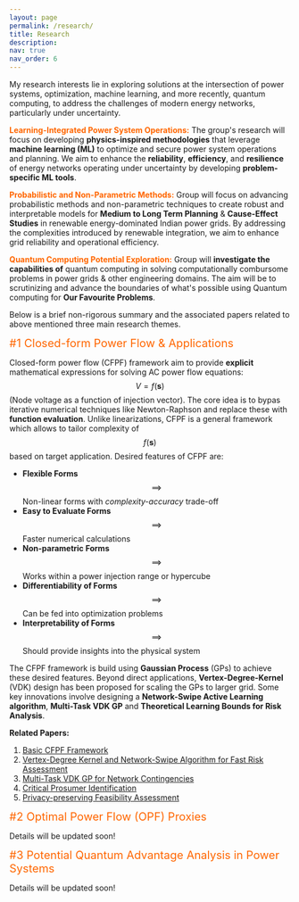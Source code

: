 ```yaml
---
layout: page
permalink: /research/
title: Research
description: 
nav: true
nav_order: 6
---
```



<!-- <span style="color: #ff6600; font-size: 24px;">Selected Research Works</span> -->
My research interests lie in exploring solutions at the intersection of power systems, optimization, machine learning, and more recently, quantum computing, to address the challenges of modern energy networks, particularly under uncertainty. 

**<span style="color: #ff6600;">Learning-Integrated Power System Operations:</span>** The group's research will focus on developing **physics-inspired methodologies** that leverage **machine learning (ML)** to optimize and secure power system operations and planning. We aim to enhance the **reliability**, **efficiency**, and **resilience** of energy networks operating under uncertainty by developing **problem-specific ML tools**. 


**<span style="color: #ff6600;">Probabilistic and Non-Parametric Methods:</span>** Group will focus on advancing probabilistic methods and non-parametric techniques to create robust and interpretable models for **Medium to Long Term Planning** & **Cause-Effect Studies** in renewable energy-dominated Indian power grids. By addressing the complexities introduced by renewable integration, we aim to enhance grid reliability and operational efficiency.


**<span style="color: #ff6600;">Quantum Computing Potential Exploration:</span>** Group will **investigate the capabilities of** quantum computing in solving computationally combursome problems in power grids & other engineering domains. The aim will be to scrutinizing and advance the boundaries of what's possible using Quantum computing for **Our Favourite Problems**.



Below is a brief non-rigorous summary and the associated papers related to above mentioned three main research themes.


<span style="color: #ff6600; font-size: 20px;">#1 Closed-form Power Flow & Applications</span>

Closed-form power flow (CFPF) framework aim to provide **explicit** mathematical expressions for solving AC power flow equations: $$V = f(\mathbf{s})$$ (Node voltage as a function of injection vector). The core idea is to bypas iterative numerical techniques like Newton-Raphson and replace these with **function evaluation**. Unlike linearizations, CFPF is a general framework which allows to tailor complexity of $$f(\mathbf{s})$$ based on target application. Desired features of CFPF are:

- **Flexible Forms** $$\implies$$ Non-linear forms with *complexity-accuracy* trade-off
- **Easy to Evaluate Forms** $$\implies$$ Faster numerical calculations
- **Non-parametric Forms** $$\implies$$ Works within a power injection range or hypercube
- **Differentiability of Forms** $$\implies$$ Can be fed into optimization problems
- **Interpretability of Forms** $$\implies$$ Should provide insights into the physical system

The CFPF framework is build using **Gaussian Process** (GPs) to achieve these desired features. Beyond direct applications, **Vertex-Degree-Kernel** (VDK) design has been proposed for scaling the GPs to larger grid. Some key innovations involve designing a  **Network-Swipe Active Learning algorithm**, **Multi-Task VDK GP** and **Theoretical Learning Bounds for Risk Analysis**.

**Related Papers:** 
1) [Basic CFPF Framework](https://drive.google.com/file/d/1GfyVgx-ca9QEpgm7mg8yHzbKsYY3ifnE/view)
2) [Vertex-Degree Kernel and Network-Swipe Algorithm for Fast Risk Assessment](https://arxiv.org/abs/2308.07867)
3) [Multi-Task VDK GP for Network Contingencies](https://arxiv.org/abs/2310.00763)
4) [Critical Prosumer Identification](https://dr.ntu.edu.sg/bitstream/10356/170911/2/Locating%20Critical%20Prosumers%20in%20P2P%20Dominant%20Grids%20Using%20State-Sensitivity%20Function.pdf)
5) [Privacy-preserving Feasibility Assessment](https://www.researchgate.net/profile/Parikshit-Pareek-2/publication/358660003_Privacy-Preserving_Feasibility_Assessment_for_P2P_Energy_Trading_and_Storage_Integration/links/62207ee1e474e407ea1e1e6e/Privacy-Preserving-Feasibility-Assessment-for-P2P-Energy-Trading-and-Storage-Integration.pdf)


<span style="color: #ff6600; font-size: 20px;">#2 Optimal Power Flow (OPF) Proxies</span>

Details will be updated soon!

<span style="color: #ff6600; font-size: 20px;">#3 Potential Quantum Advantage Analysis in Power Systems</span>

Details will be updated soon!
